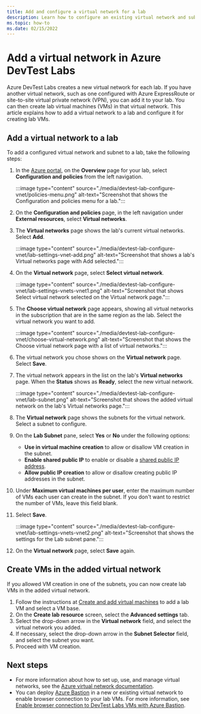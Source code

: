 ```yaml
---
title: Add and configure a virtual network for a lab
description: Learn how to configure an existing virtual network and subnet to use for creating virtual machines in Azure DevTest Labs.
ms.topic: how-to
ms.date: 02/15/2022
---
```


# Add a virtual network in Azure DevTest Labs

Azure DevTest Labs creates a new virtual network for each lab. If you have another virtual network, such as one configured with Azure ExpressRoute or site-to-site virtual private network (VPN), you can add it to your lab. You can then create lab virtual machines (VMs) in that virtual network. This article explains how to add a virtual network to a lab and configure it for creating lab VMs.

## Add a virtual network to a lab

To add a configured virtual network and subnet to a lab, take the following steps:

1. In the [Azure portal](https://go.microsoft.com/fwlink/p/?LinkID=525040), on the **Overview** page for your lab, select **Configuration and policies** from the left navigation.

   :::image type="content" source="./media/devtest-lab-configure-vnet/policies-menu.png" alt-text="Screenshot that shows the Configuration and policies menu for a lab.":::

1. On the **Configuration and policies** page, in the left navigation under **External resources**, select **Virtual networks**.

1. The **Virtual networks** page shows the lab's current virtual networks. Select **Add**.
   
   :::image type="content" source="./media/devtest-lab-configure-vnet/lab-settings-vnet-add.png" alt-text="Screenshot that shows a lab's Virtual networks page with Add selected.":::

1. On the **Virtual network** page, select **Select virtual network**.

   :::image type="content" source="./media/devtest-lab-configure-vnet/lab-settings-vnets-vnet1.png" alt-text="Screenshot that shows Select virtual network selected on the Virtual network page.":::

1. The **Choose virtual network** page appears, showing all virtual networks in the subscription that are in the same region as the lab. Select the virtual network you want to add.

   :::image type="content" source="./media/devtest-lab-configure-vnet/choose-virtual-network.png" alt-text="Screenshot that shows the Choose virtual network page with a list of virtual networks.":::

1. The virtual network you chose shows on the **Virtual network** page. Select **Save**.

1. The virtual network appears in the list on the lab's **Virtual networks** page. When the **Status** shows as **Ready**, select the new virtual network.

   :::image type="content" source="./media/devtest-lab-configure-vnet/lab-subnet.png" alt-text="Screenshot that shows the added virtual network on the lab's Virtual networks page.":::

1. The **Virtual network** page shows the subnets for the virtual network. Select a subnet to configure.

1. On the **Lab Subnet** pane, select **Yes** or **No** under the following options:

   - **Use in virtual machine creation** to allow or disallow VM creation in the subnet.
   - **Enable shared public IP** to enable or disable a [shared public IP address](devtest-lab-shared-ip.md).
   - **Allow public IP creation** to allow or disallow creating public IP addresses in the subnet.

1. Under **Maximum virtual machines per user**, enter the maximum number of VMs each user can create in the subnet. If you don't want to restrict the number of VMs, leave this field blank.

1. Select **Save**.

   :::image type="content" source="./media/devtest-lab-configure-vnet/lab-settings-vnets-vnet2.png" alt-text="Screenshot that shows the settings for the Lab subnet pane.":::

1. On the **Virtual network** page, select **Save** again.

## Create VMs in the added virtual network

If you allowed VM creation in one of the subnets, you can now create lab VMs in the added virtual network.

1. Follow the instructions at [Create and add virtual machines](devtest-lab-add-vm.md) to add a lab VM and select a VM base.
1. On the **Create lab resource** screen, select the **Advanced settings** tab.
1. Select the drop-down arrow in the **Virtual network** field, and select the virtual network you added.
1. If necessary, select the drop-down arrow in the **Subnet Selector** field, and select the subnet you want.
1. Proceed with VM creation.

## Next steps

- For more information about how to set up, use, and manage virtual networks, see the [Azure virtual network documentation](/azure/virtual-network/index.yml).
- You can deploy [Azure Bastion](https://azure.microsoft.com/services/azure-bastion) in a new or existing virtual network to enable browser connection to your lab VMs. For more information, see [Enable browser connection to DevTest Labs VMs with Azure Bastion](enable-browser-connection-lab-virtual-machines.md).
